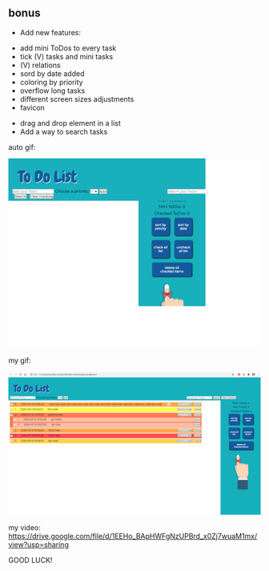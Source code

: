 
 ## bonus
 - Add new features:
 * add mini ToDos to every task
 * tick (V) tasks and mini tasks
 * (V) relations
 * sord by date added
 * coloring by priority
 * overflow long tasks
 * different screen sizes adjustments
 * favicon
- drag and drop element in a list
- Add a way to search tasks
 
 
 auto gif:
 
 ![auto gif](./readme-files/ui-testing-recording.gif)
 
 my gif:
 
 ![my gif](./readme-files/my_gif.gif)
 
 my video:
 https://drive.google.com/file/d/1EEHo_BApHWFgNzUPBrd_x0Zj7wuaM1mx/view?usp=sharing
 
 
 
 
 
 
 GOOD LUCK!
